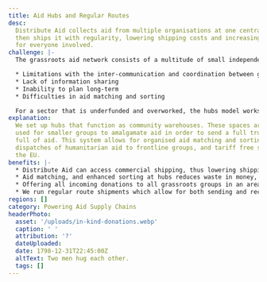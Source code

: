 ```yaml
---
title: Aid Hubs and Regular Routes
desc:
  Distribute Aid collects aid from multiple organisations at one central hub and
  then ships it with regularity, lowering shipping costs and increasing predictability
  for everyone involved.
challenge: |-
  The grassroots aid network consists of a multitude of small independent groups that operate in varying environments and management frameworks. Although groups are extremely versatile and resilient, there are limitations that exist; including:

  * Limitations with the inter-communication and coordination between groups
  * Lack of information sharing
  * Inability to plan long-term
  * Difficulties in aid matching and sorting

  For a sector that is underfunded and overworked, the hubs model works to solve these inefficiencies.
explanation:
  We set up hubs that function as community warehouses. These spaces are
  used for smaller groups to amalgamate aid in order to send a full truck or container
  full of aid. This system allows for organised aid matching and sorting, regular
  dispatches of humanitarian aid to frontline groups, and tariff free shipments into
  the EU.
benefits: |-
  * Distribute Aid can access commercial shipping, thus lowering shipping costs by up to 40%.
  * Aid matching, and enhanced sorting at hubs reduces waste in money, space, and CO2 emissions.
  * Offering all incoming donations to all grassroots groups in an area increases cooperation and coordination.
  * We run regular route shipments which allow for both sending and receiving groups to plan ahead, thus improving their services.
regions: []
category: Powering Aid Supply Chains
headerPhoto:
  asset: '/uploads/in-kind-donations.webp'
  caption: ' '
  attribution: '?'
  dateUploaded:
  date: 1798-12-31T22:45:00Z
  altText: Two men hug each other.
  tags: []
---
```

